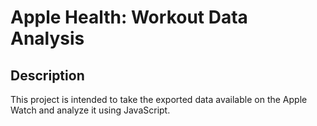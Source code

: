 # Apple Health: Workout Data Analysis

## Description

This project is intended to take the exported data available on the Apple Watch and analyze it using JavaScript.
